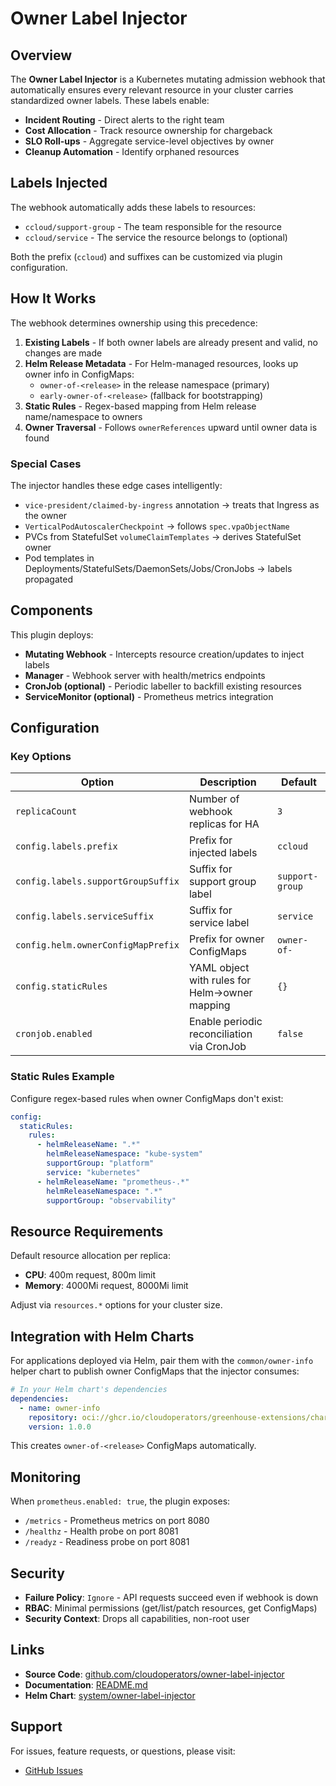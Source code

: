 <!--
SPDX-FileCopyrightText: 2025 SAP SE or an SAP affiliate company and Greenhouse contributors
SPDX-License-Identifier: Apache-2.0
-->

# Owner Label Injector

## Overview

The **Owner Label Injector** is a Kubernetes mutating admission webhook that automatically ensures every relevant resource in your cluster carries standardized owner labels. These labels enable:

- **Incident Routing** - Direct alerts to the right team
- **Cost Allocation** - Track resource ownership for chargeback
- **SLO Roll-ups** - Aggregate service-level objectives by owner
- **Cleanup Automation** - Identify orphaned resources

## Labels Injected

The webhook automatically adds these labels to resources:

- `ccloud/support-group` - The team responsible for the resource
- `ccloud/service` - The service the resource belongs to (optional)

Both the prefix (`ccloud`) and suffixes can be customized via plugin configuration.

## How It Works

The webhook determines ownership using this precedence:

1. **Existing Labels** - If both owner labels are already present and valid, no changes are made
2. **Helm Release Metadata** - For Helm-managed resources, looks up owner info in ConfigMaps:
   - `owner-of-<release>` in the release namespace (primary)
   - `early-owner-of-<release>` (fallback for bootstrapping)
3. **Static Rules** - Regex-based mapping from Helm release name/namespace to owners
4. **Owner Traversal** - Follows `ownerReferences` upward until owner data is found

### Special Cases

The injector handles these edge cases intelligently:

- `vice-president/claimed-by-ingress` annotation → treats that Ingress as the owner
- `VerticalPodAutoscalerCheckpoint` → follows `spec.vpaObjectName`
- PVCs from StatefulSet `volumeClaimTemplates` → derives StatefulSet owner
- Pod templates in Deployments/StatefulSets/DaemonSets/Jobs/CronJobs → labels propagated

## Components

This plugin deploys:

- **Mutating Webhook** - Intercepts resource creation/updates to inject labels
- **Manager** - Webhook server with health/metrics endpoints
- **CronJob (optional)** - Periodic labeller to backfill existing resources
- **ServiceMonitor (optional)** - Prometheus metrics integration

## Configuration

### Key Options

| Option | Description | Default |
|--------|-------------|---------|
| `replicaCount` | Number of webhook replicas for HA | `3` |
| `config.labels.prefix` | Prefix for injected labels | `ccloud` |
| `config.labels.supportGroupSuffix` | Suffix for support group label | `support-group` |
| `config.labels.serviceSuffix` | Suffix for service label | `service` |
| `config.helm.ownerConfigMapPrefix` | Prefix for owner ConfigMaps | `owner-of-` |
| `config.staticRules` | YAML object with rules for Helm→owner mapping | `{}` |
| `cronjob.enabled` | Enable periodic reconciliation via CronJob | `false` |

### Static Rules Example

Configure regex-based rules when owner ConfigMaps don't exist:

```yaml
config:
  staticRules:
    rules:
      - helmReleaseName: ".*"
        helmReleaseNamespace: "kube-system"
        supportGroup: "platform"
        service: "kubernetes"
      - helmReleaseName: "prometheus-.*"
        helmReleaseNamespace: ".*"
        supportGroup: "observability"
```

## Resource Requirements

Default resource allocation per replica:

- **CPU**: 400m request, 800m limit
- **Memory**: 4000Mi request, 8000Mi limit

Adjust via `resources.*` options for your cluster size.

## Integration with Helm Charts

For applications deployed via Helm, pair them with the `common/owner-info` helper chart to publish owner ConfigMaps that the injector consumes:

```yaml
# In your Helm chart's dependencies
dependencies:
  - name: owner-info
    repository: oci://ghcr.io/cloudoperators/greenhouse-extensions/charts
    version: 1.0.0
```

This creates `owner-of-<release>` ConfigMaps automatically.

## Monitoring

When `prometheus.enabled: true`, the plugin exposes:

- `/metrics` - Prometheus metrics on port 8080
- `/healthz` - Health probe on port 8081
- `/readyz` - Readiness probe on port 8081

## Security

- **Failure Policy**: `Ignore` - API requests succeed even if webhook is down
- **RBAC**: Minimal permissions (get/list/patch resources, get ConfigMaps)
- **Security Context**: Drops all capabilities, non-root user

## Links

- **Source Code**: [github.com/cloudoperators/owner-label-injector](https://github.com/cloudoperators/owner-label-injector)
- **Documentation**: [README.md](https://github.com/cloudoperators/owner-label-injector/blob/main/README.md)
- **Helm Chart**: [system/owner-label-injector](https://github.com/sapcc/helm-charts/tree/master/system/owner-label-injector)

## Support

For issues, feature requests, or questions, please visit:
- [GitHub Issues](https://github.com/cloudoperators/owner-label-injector/issues)
